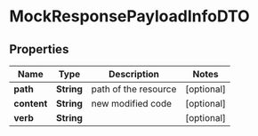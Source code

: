 
# MockResponsePayloadInfoDTO

## Properties
Name | Type | Description | Notes
------------ | ------------- | ------------- | -------------
**path** | **String** | path of the resource |  [optional]
**content** | **String** | new modified code |  [optional]
**verb** | **String** |  |  [optional]



